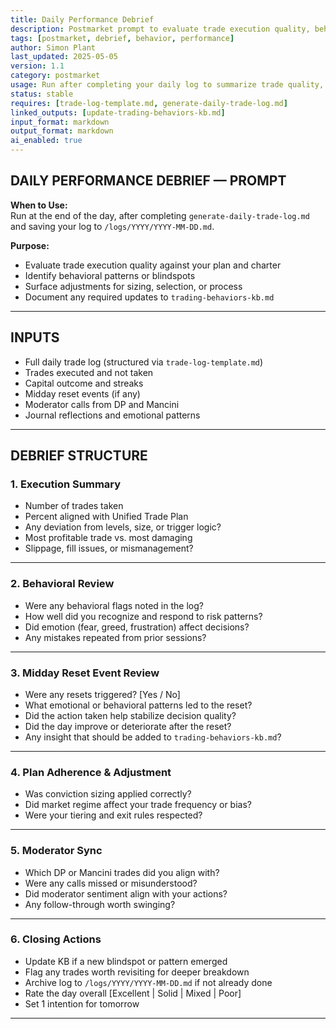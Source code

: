 ```yaml
---
title: Daily Performance Debrief  
description: Postmarket prompt to evaluate trade execution quality, behavior, and decision outcomes against plan  
tags: [postmarket, debrief, behavior, performance]  
author: Simon Plant  
last_updated: 2025-05-05  
version: 1.1  
category: postmarket  
usage: Run after completing your daily log to summarize trade quality, behavior, and coaching insights  
status: stable  
requires: [trade-log-template.md, generate-daily-trade-log.md]  
linked_outputs: [update-trading-behaviors-kb.md]  
input_format: markdown  
output_format: markdown  
ai_enabled: true  
---
```


## DAILY PERFORMANCE DEBRIEF — PROMPT

**When to Use:**  
Run at the end of the day, after completing `generate-daily-trade-log.md` and saving your log to `/logs/YYYY/YYYY-MM-DD.md`.

**Purpose:**  
- Evaluate trade execution quality against your plan and charter  
- Identify behavioral patterns or blindspots  
- Surface adjustments for sizing, selection, or process  
- Document any required updates to `trading-behaviors-kb.md`

---

## INPUTS

- Full daily trade log (structured via `trade-log-template.md`)  
- Trades executed and not taken  
- Capital outcome and streaks  
- Midday reset events (if any)  
- Moderator calls from DP and Mancini  
- Journal reflections and emotional patterns  

---

## DEBRIEF STRUCTURE

### 1. Execution Summary

- Number of trades taken  
- Percent aligned with Unified Trade Plan  
- Any deviation from levels, size, or trigger logic?  
- Most profitable trade vs. most damaging  
- Slippage, fill issues, or mismanagement?

---

### 2. Behavioral Review

- Were any behavioral flags noted in the log?  
- How well did you recognize and respond to risk patterns?  
- Did emotion (fear, greed, frustration) affect decisions?  
- Any mistakes repeated from prior sessions?

---

### 3. Midday Reset Event Review

- Were any resets triggered? [Yes / No]  
- What emotional or behavioral patterns led to the reset?  
- Did the action taken help stabilize decision quality?  
- Did the day improve or deteriorate after the reset?  
- Any insight that should be added to `trading-behaviors-kb.md`?

---

### 4. Plan Adherence & Adjustment

- Was conviction sizing applied correctly?  
- Did market regime affect your trade frequency or bias?  
- Were your tiering and exit rules respected?

---

### 5. Moderator Sync

- Which DP or Mancini trades did you align with?  
- Were any calls missed or misunderstood?  
- Did moderator sentiment align with your actions?  
- Any follow-through worth swinging?

---

### 6. Closing Actions

- Update KB if a new blindspot or pattern emerged  
- Flag any trades worth revisiting for deeper breakdown  
- Archive log to `/logs/YYYY/YYYY-MM-DD.md` if not already done  
- Rate the day overall [Excellent | Solid | Mixed | Poor]  
- Set 1 intention for tomorrow  

---